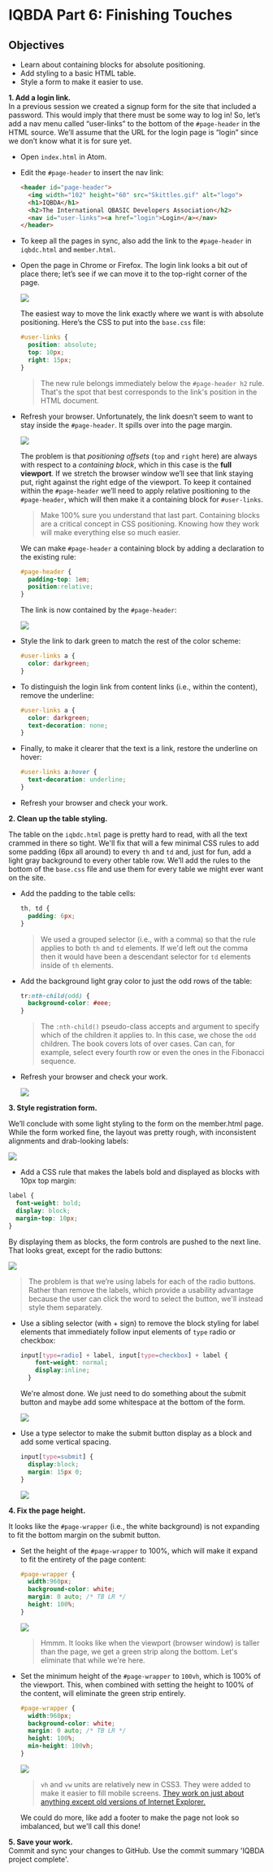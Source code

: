 # IQBDA Part 6: Finishing Touches

## Objectives
* Learn about containing blocks for absolute positioning.
* Add styling to a basic HTML table.
* Style a form to make it easier to use.

**1. Add a login link.**  
  In a previous session we created a signup form for the site that included a password. This would imply that there must be some way to log in! So, let’s add a nav menu called “user-links” to the bottom of the `#page-header` in the HTML source. We’ll assume that the URL for the login page is “login” since we don’t know what it is for sure yet.

* Open `index.html` in Atom.
* Edit the `#page-header` to insert the nav link:

  ```html
  <header id="page-header">
    <img width="102" height="60" src="Skittles.gif" alt="logo">
    <h1>IQBDA</h1>
    <h2>The International QBASIC Developers Association</h2>
    <nav id="user-links"><a href="login">Login</a></nav>
  </header>
  ```

* To keep all the pages in sync, also add the link to the `#page-header` in `iqbdc.html` and `member.html`.
* Open the page in Chrome or Firefox. The login link looks a bit out of place there; let’s see if we can move it to the top-right corner of the page.

  ![](images/part6s1a.png)

  The easiest way to move the link exactly where we want is with absolute positioning. Here’s the CSS to put into the `base.css` file:
  ```css
  #user-links {
    position: absolute;
    top: 10px;
    right: 15px;
  }
  ```

  > The new rule belongs immediately below the `#page-header h2` rule. That's the spot that best corresponds to the link's position in the HTML document.

* Refresh your browser. Unfortunately, the link doesn’t seem to want to stay inside the `#page-header`. It spills over into the page margin.

  ![](images/part6s1b.png)

  The problem is that *positioning offsets* (`top` and `right` here) are always with respect to a *containing block*, which in this case is the **full viewport**. If we stretch the browser window we’ll see that link staying put, right against the right edge of the viewport. To keep it contained within the `#page-header` we’ll need to apply relative positioning to the `#page-header`, which will then make it a containing block for `#user-links`.
  > Make 100% sure you understand that last part. Containing blocks are a critical concept in CSS positioning. Knowing how they work will make everything else so much easier.

  We can make `#page-header` a containing block by adding a declaration to the existing rule:
  ```css
  #page-header {
    padding-top: 1em;
    position:relative;
  }
  ```

  The link is now contained by the `#page-header`:

  ![](images/part6s1c.png)

* Style the link to dark green to match the rest of the color scheme:
  ```css
  #user-links a {
    color: darkgreen;
  }
  ```

* To distinguish the login link from content links (i.e., within the content), remove the underline:
  ```css
  #user-links a {
    color: darkgreen;
    text-decoration: none;
  }
  ```

* Finally, to make it clearer that the text is a link, restore the underline on hover:
  ```css
  #user-links a:hover {
    text-decoration: underline;
  }
  ```

* Refresh your browser and check your work.

**2. Clean up the table styling.**  

The table on the `iqbdc.html` page is pretty hard to read, with all the text crammed in there so tight. We'll fix that will a few minimal CSS rules to add some padding (6px all around) to every `th` and `td` and, just for fun, add a light gray background to every other table row. We’ll add the rules to the bottom of the `base.css` file and use them for every table we might ever want on the site.

* Add the padding to the table cells:

  ```css
  th, td {
    padding: 6px;
  }
  ```

  > We used a grouped selector (i.e., with a comma) so that the rule applies to both `th` and `td` elements. If we'd left out the comma then it would have been a descendant selector for `td` elements inside of `th` elements.

* Add the background light gray color to just the odd rows of the table:
  ```css
  tr:nth-child(odd) {
    background-color: #eee;
  }
  ```

  > The `:nth-child()` pseudo-class accepts and argument to specify which of the children it applies to. In this case, we chose the `odd` children. The book covers lots of over cases. Can can, for example, select every fourth row or even the ones in the Fibonacci sequence.

* Refresh your browser and check your work.

  ![](images/part6s2a.png)


**3. Style registration form.**  

We’ll conclude with some light styling to the form on the member.html page. While the form worked fine, the layout was pretty rough, with inconsistent alignments and drab-looking labels:

  ![](images/part6s3a.png)

*  Add a CSS rule that makes the labels bold and displayed as blocks with 10px top margin:

  ```css
  label {
    font-weight: bold;
    display: block;
    margin-top: 10px;
  }
  ```

  By displaying them as blocks, the form controls are pushed to the next line. That looks great, except for the radio buttons:

  ![](images/part6s3b.png)

  >The problem is that we’re using labels for each of the radio buttons. Rather than remove the labels, which provide a usability advantage because the user can click the word to select the button, we'll instead style them separately.

* Use a sibling selector (with + sign) to remove the block styling for label elements that immediately follow input elements of `type` radio or checkbox:

  ```css
  input[type=radio] + label, input[type=checkbox] + label {
      font-weight: normal;
      display:inline;
    }
  ```

  We're almost done. We just need to do something about the submit button and maybe add some whitespace at the bottom of the form.  

  ![](images/part6s3c.png)

* Use a type selector to make the submit button display as a block and add some vertical spacing.
  ```css
  input[type=submit] {
    display:block;
    margin: 15px 0;
  }
  ```

  ![](images/part6s3d.png)

**4. Fix the page height.**  

 It looks like the `#page-wrapper` (i.e., the white background) is not expanding to fit the bottom margin on the submit button.

* Set the height of the `#page-wrapper` to 100%, which will make it expand to fit the entirety of the page content:

  ```css
  #page-wrapper {
    width:960px;
    background-color: white;
    margin: 0 auto; /* TB LR */
    height: 100%;
  }
  ```

  ![](images/part6s3e.png)

  > Hmmm. It looks like when the viewport (browser window) is taller than the page, we get a green strip along the bottom. Let's eliminate that while we're here.

* Set the minimum height of the `#page-wrapper` to `100vh`, which is 100% of the viewport. This, when combined with setting the height to 100% of the content, will eliminate the green strip entirely.

  ```css
  #page-wrapper {
    width:960px;
    background-color: white;
    margin: 0 auto; /* TB LR */
    height: 100%;  
    min-height: 100vh;
  }
  ```

  ![](images/part6s3f.png)

  > `vh` and `vw` units are relatively new in CSS3. They were added to make it easier to fill mobile screens. [They work on just about anything except old versions of Internet Explorer.](http://caniuse.com/#feat=viewport-units)

  We could do more, like add a footer to make the page not look so imbalanced, but we'll call this done!

**5. Save your work.**  
Commit and sync your changes to GitHub. Use the commit summary 'IQBDA project complete'.
